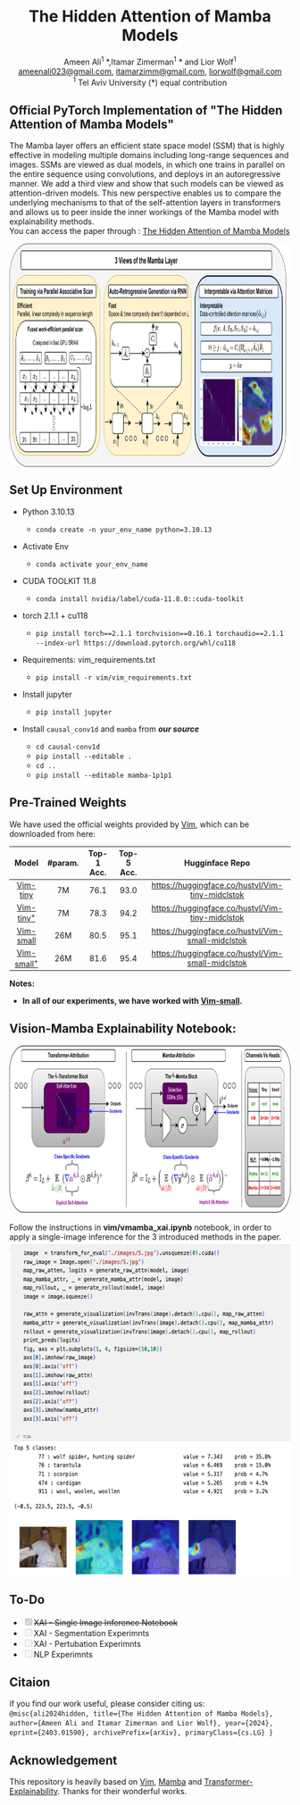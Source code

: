 <div align="center">
<h1>The Hidden Attention of Mamba Models</h1>

Ameen Ali<sup>1</sup> \*,Itamar Zimerman<sup>1</sup> \* and Lior Wolf<sup>1</sup>
<br>
ameenali023@gmail.com, itamarzimm@gmail.com, liorwolf@gmail.com 
<br>
<sup>1</sup>  Tel Aviv University 
(\*) equal contribution



</div>

## Official PyTorch Implementation of "The Hidden Attention of Mamba Models"

The Mamba layer offers an efficient state space model (SSM) that is highly effective in modeling multiple domains including long-range sequences and images. SSMs are viewed as dual models, in which one trains in parallel on the entire sequence using convolutions, and deploys in an autoregressive manner. We add a third view and show that such models can be viewed as attention-driven models. This new perspective enables us to compare the underlying mechanisms to that of the self-attention layers in transformers and allows us to peer inside the inner workings of the Mamba model with explainability methods. 
<br>
You can access the paper through : <a href="https://arxiv.org/pdf/2403.01590.pdf">The Hidden Attention of Mamba Models</a>

<div align="center">
<img src="assets/2.png" alt="Left Image" align="center"   width="1000" height="400">
</div>

## Set Up Environment

- Python 3.10.13

  - `conda create -n your_env_name python=3.10.13`
- Activate Env
  - `conda activate your_env_name`
- CUDA TOOLKIT 11.8
  - `conda install nvidia/label/cuda-11.8.0::cuda-toolkit`
- torch 2.1.1 + cu118
  - `pip install torch==2.1.1 torchvision==0.16.1 torchaudio==2.1.1 --index-url https://download.pytorch.org/whl/cu118`

- Requirements: vim_requirements.txt
  - `pip install -r vim/vim_requirements.txt`

- Install jupyter
  - `pip install jupyter`
  
- Install ``causal_conv1d`` and ``mamba`` from *<b>our source</b>*
  - `cd causal-conv1d`
  - `pip install --editable .`
  - `cd ..`
  - `pip install --editable mamba-1p1p1`
  
  


## Pre-Trained Weights

We have used the official weights provided by [Vim](https://github.com/hustvl/Vim), which can be downloaded from here:

| Model | #param. | Top-1 Acc. | Top-5 Acc. | Hugginface Repo |
|:------------------------------------------------------------------:|:-------------:|:----------:|:----------:|:----------:|
| [Vim-tiny](https://huggingface.co/hustvl/Vim-tiny-midclstok)    |       7M       |   76.1   | 93.0 | https://huggingface.co/hustvl/Vim-tiny-midclstok |
| [Vim-tiny<sup>+</sup>](https://huggingface.co/hustvl/Vim-tiny-midclstok)    |       7M       |   78.3   | 94.2 | https://huggingface.co/hustvl/Vim-tiny-midclstok |
| [Vim-small](https://huggingface.co/hustvl/Vim-small-midclstok)    |       26M       |   80.5   | 95.1 | https://huggingface.co/hustvl/Vim-small-midclstok |
| [Vim-small<sup>+</sup>](https://huggingface.co/hustvl/Vim-small-midclstok)    |       26M       |   81.6   | 95.4 | https://huggingface.co/hustvl/Vim-small-midclstok |

**Notes:**
- <b> In all of our experiments, we have worked with [Vim-small](https://huggingface.co/hustvl/Vim-small-midclstok).</b>

## Vision-Mamba Explainability Notebook:
<div align="center">
<img src="assets/xai_gradmethod.jpg" alt="Left Image" align="center"  width="1000" height="300">
</div>
<br>
Follow the instructions in <b>vim/vmamba_xai.ipynb</b> notebook, in order to apply a single-image inference for the 3 introduced methods in the paper.
<br>
<div align="center">
<img src="assets/notebook.png" alt="Left Image" align="center"  width="600" height="600">
</div>

## To-Do
<ul>
    <strike><li><input type="checkbox" id="task1" checked disabled><label for="task1">XAI - Single Image Inference Notebook</label></li></strike>
    <li><input type="checkbox" id="task2" disabled><label for="task2">XAI - Segmentation Experimnts</label></li>
    <li><input type="checkbox" id="task3" disabled><label for="task3">XAI - Pertubation Experimnts </label></li>
    <li><input type="checkbox" id="task3" disabled><label for="task3">NLP Experimnts </label></li>

</ul>

## Citaion
if you find our work useful, please consider citing us:
<code>
@misc{ali2024hidden,
      title={The Hidden Attention of Mamba Models}, 
      author={Ameen Ali and Itamar Zimerman and Lior Wolf},
      year={2024},
      eprint={2403.01590},
      archivePrefix={arXiv},
      primaryClass={cs.LG}
}
</code>
## Acknowledgement
This repository is heavily based on [Vim](https://github.com/hustvl/Vim), [Mamba](https://github.com/state-spaces/mamba) and [Transformer-Explainability](https://github.com/hila-chefer/Transformer-Explainability). Thanks for their wonderful works.
